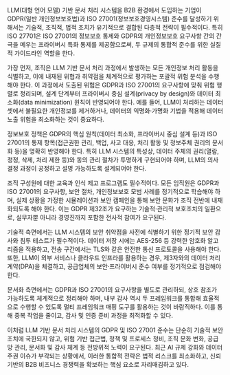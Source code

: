 LLM(대형 언어 모델) 기반 문서 처리 시스템을 B2B 환경에서 도입하는 기업이 GDPR(일반 개인정보보호법)과 ISO 27001(정보보호경영시스템) 준수를 달성하기 위해서는 기술적, 조직적, 법적 조치가 유기적으로 결합된 다층적 전략이 필수적이다. 특히 ISO 27701은 ISO 27001의 정보보호 통제와 GDPR의 개인정보보호 요구사항 간의 간극을 메우는 프라이버시 특화 통제를 제공함으로써, 두 규제의 통합적 준수를 위한 실질적 가이드라인 역할을 한다. 

가장 먼저, 조직은 LLM 기반 문서 처리 과정에서 발생하는 모든 개인정보 처리 활동을 식별하고, 이에 내재된 위협과 취약점을 체계적으로 평가하는 포괄적 위험 분석을 수행해야 한다. 이 과정에서 도출된 위험은 GDPR과 ISO 27001의 요구사항에 맞춰 위험 행렬로 정리되며, 설계 단계부터 프라이버시 중심 설계(privacy by design)와 데이터 최소화(data minimization) 원칙이 반영되어야 한다. 예를 들어, LLM이 처리하는 데이터셋에서 불필요한 개인정보를 제거하거나, 데이터의 익명화·가명화 기법을 적용해 데이터 노출 위험을 최소화하는 것이 중요하다.

정보보호 정책은 GDPR의 핵심 원칙(데이터 최소화, 프라이버시 중심 설계 등)과 ISO 27001의 통제 항목(접근권한 관리, 백업, 사고 대응, 처리 활동 및 정보주체 권리의 문서화 등)을 명확히 반영해야 한다. 특히 LLM 시스템의 특성상, 데이터 주체의 권리(열람, 정정, 삭제, 처리 제한 등)와 동의 관리 절차가 투명하게 구현되어야 하며, LLM의 의사결정 과정이 공정하고 설명 가능하도록 설계되어야 한다. 

조직 구성원에 대한 교육과 인식 제고 프로그램도 필수적이다. 모든 임직원은 GDPR과 ISO 27001의 요구사항, 보안 절차, 개인정보보호 모범 사례를 정기적으로 학습해야 하며, 실제 상황을 가정한 시뮬레이션과 보안 캠페인을 통해 보안 문화가 조직 전반에 내재화되도록 해야 한다. 이는 GDPR 제32조가 요구하는 기술적·관리적 보호조치의 일환으로, 실무자뿐 아니라 경영진까지 포함한 전사적 참여가 요구된다.

기술적 측면에서는 LLM 시스템의 보안 취약점을 사전에 식별하기 위한 정기적 보안 감사와 침투 테스트가 필수적이다. 데이터 저장 시에는 AES-256 등 강력한 암호화 알고리즘을 적용하고, 전송 구간에서는 TLS와 같은 안전한 통신 프로토콜을 사용해야 한다. 또한, LLM이 외부 서비스나 클라우드 인프라를 활용하는 경우, 제3자와의 데이터 처리 계약(DPA)을 체결하고, 공급업체의 보안·프라이버시 준수 여부를 정기적으로 점검해야 한다.

문서화 측면에서는 GDPR과 ISO 27001의 요구사항을 별도로 관리하되, 상호 참조가 가능하도록 체계적으로 정리해야 하며, 내부 감사 역시 두 프레임워크를 통합해 효율적으로 수행할 수 있도록 멀티 프레임워크 매핑 도구를 활용하는 것이 바람직하다. 이를 통해 중복 작업을 줄이고, 감사 및 인증 준비 과정을 최적화할 수 있다.

이처럼 LLM 기반 문서 처리 시스템의 GDPR 및 ISO 27001 준수는 단순히 기술적 보안 조치에 국한되지 않고, 위험 기반 접근법, 정책 및 프로세스 정비, 조직 문화 변화, 공급망 관리, 문서화 및 감사 체계 등 전방위적 노력이 요구된다. 최근 AI 규제 강화와 데이터 주권 이슈가 부각되는 상황에서, 이러한 통합적 전략은 법적 리스크를 최소화하고, 신뢰 기반의 B2B 비즈니스 경쟁력을 확보하는 핵심 요소로 자리매김하고 있다.